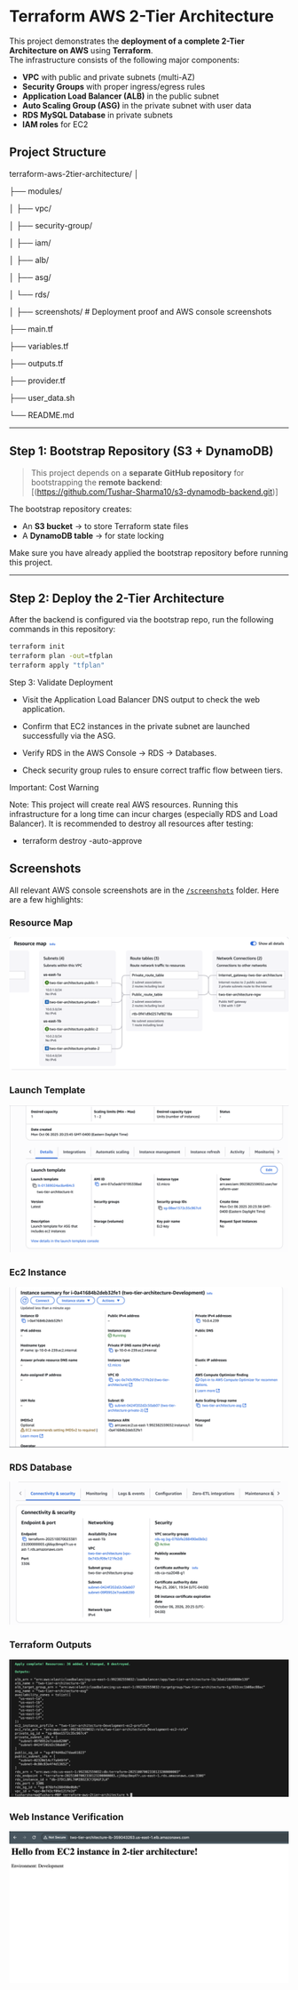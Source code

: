 #  Terraform AWS 2-Tier Architecture

This project demonstrates the **deployment of a complete 2-Tier Architecture on AWS** using **Terraform**.  
The infrastructure consists of the following major components:

- **VPC** with public and private subnets (multi-AZ)
- **Security Groups** with proper ingress/egress rules
- **Application Load Balancer (ALB)** in the public subnet
- **Auto Scaling Group (ASG)** in the private subnet with user data
- **RDS MySQL Database** in private subnets
- **IAM roles** for EC2


##  Project Structure

terraform-aws-2tier-architecture/
│

├── modules/

│ ├── vpc/

│ ├── security-group/

│ ├── iam/

│ ├── alb/

│ ├── asg/

│ └── rds/

│
├── screenshots/ # Deployment proof and AWS console screenshots

├── main.tf

├── variables.tf

├── outputs.tf

├── provider.tf

├── user_data.sh

└── README.md


---

##  Step 1: Bootstrap Repository (S3 + DynamoDB)

> This project depends on a **separate GitHub repository** for bootstrapping the **remote backend**:  
> [(https://github.com/Tushar-Sharma10/s3-dynamodb-backend.git)]

The bootstrap repository creates:

- An **S3 bucket** → to store Terraform state files  
- A **DynamoDB table** → for state locking

Make sure you have already applied the bootstrap repository before running this project.

---

##  Step 2: Deploy the 2-Tier Architecture

After the backend is configured via the bootstrap repo, run the following commands in this repository:

```bash
terraform init
terraform plan -out=tfplan
terraform apply "tfplan"
```

 Step 3: Validate Deployment

- Visit the Application Load Balancer DNS output to check the web application.

- Confirm that EC2 instances in the private subnet are launched successfully via the ASG.

- Verify RDS in the AWS Console → RDS → Databases.

- Check security group rules to ensure correct traffic flow between tiers.

Important: Cost Warning

Note: This project will create real AWS resources.
Running this infrastructure for a long time can incur charges (especially RDS and Load Balancer).
It is recommended to destroy all resources after testing:

- terraform destroy -auto-approve

## Screenshots

All relevant AWS console screenshots are in the [`/screenshots`](./screenshots) folder. Here are a few highlights:

### Resource Map
![Resource Map](./screenshots/11-resource-map.png)

### Launch Template
![Launch Template](./screenshots/06-terraform-launch-template.png)

### Ec2 Instance
![Instance](./screenshots/07-instance.png)

### RDS Database
![RDS](./screenshots/10-rds.png)

### Terraform Outputs
![Terraform Outputs](./screenshots/09-outputs.png)

### Web Instance Verification
![Web Page](./screenshots/12-web-verification.png)
